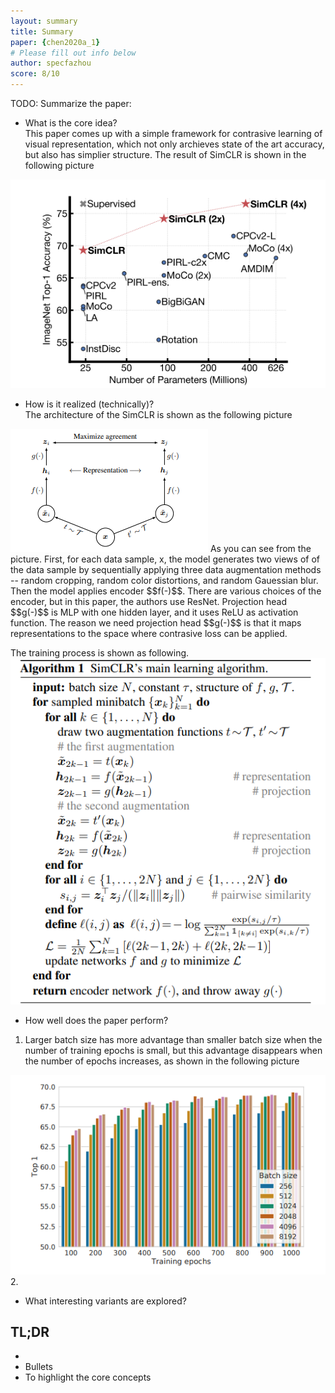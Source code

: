 ```yaml
---
layout: summary
title: Summary
paper: {chen2020a_1}
# Please fill out info below
author: specfazhou
score: 8/10
---
```


TODO: Summarize the paper:
* What is the core idea? <br/>
This paper comes up with a simple framework for contrasive learning of visual representation, which not only archieves state of the art accuracy, but also has simplier structure. The result of SimCLR is shown in the following picture <br/>
<img src = "chen2020_a_3.png">

* How is it realized (technically)? <br/>
The architecture of the SimCLR is shown as the following picture <br/>
<img src = "chen2020_a_1.png">
As you can see from the picture. First, for each data sample, x, the model generates two views of of the data sample by sequentially applying three data augmentation methods -- random cropping, random color distortions, and random Gauessian blur. Then the model applies encoder $$f(-)$$. There are various choices of the encoder, but in this paper, the authors use ResNet. Projection head $$g(-)$$ is MLP with one hidden layer, and it uses ReLU as activation function. The reason we need projection head $$g(-)$$ is that it maps representations to the space where contrasive loss can be applied. <br/>

The training process is shown as following. <br/>
<img src = "chen2020_a_2.png">


* How well does the paper perform?
1. Larger batch size has more advantage than smaller batch size when the number of training epochs is small, but this advantage disappears when the number of epochs increases, as shown in the following picture <br/>
<img src = "chen2020_a_4.png">
2.





* What interesting variants are explored?

## TL;DR
* 
* Bullets
* To highlight the core concepts
